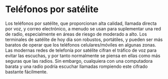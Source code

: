 [Title]: # (Por qué teléfonos por satélite)
[Difficulty]: # (Avanzado)
[Order]: # (0)

# Teléfonos por satélite

Los teléfonos por satélite, que proporcionan alta calidad, llamada directa por voz, y correo electrónico, a menudo se usan para suplementar una red de radio, especialmente en áreas de riesgo de moderado a alto. Los terminales de satélite de hoy día son robustos, portátiles, y pueden ser más baratos de operar que los teléfonos celulares/móviles en algunas zonas. Las modernas redes de telefonía por satélite cifran el tráfico de voz para evitar las escuchas, y por tanto normalmente se piensa en ellas como más seguras que las radios. Sin embargo, cualquiera con una computadora barata y una radio podría escuchar llamadas rompiendo este cifrado bastante fácilmente.